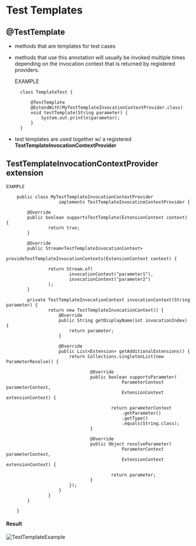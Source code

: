 # Test Templates

## @TestTemplate
- methods that are templates for test cases
- methods that use this annotation will usually be invoked multiple times depending on the
invocation context that is returned by registered providers.
  

    EXAMPLE

        class TemplateTest {
            
            @TestTemplate
            @ExtendWith(MyTestTemplateInvocationContextProvider.class)
            void testTemplate(String parameter) {
                System.out.println(parameter);
            }
        }
- test templates are used together w/ a registered **TestTemplateInvocationContextProvider**

## TestTemplateInvocationContextProvider extension

    EXAMPLE
    
        public class MyTestTemplateInvocationContextProvider 
                        implements TestTemplateInvocatinoContextProvider {
            
            @Override
            public boolean supportsTestTemplate(ExtensionContext context) {
                    return true;
            }

            @Override
            public Stream<TestTemplateInvocationContext> 
                            provideTestTemplateInvocationContexts(ExtensionContext context) {
            
                    return Stream.of(
                            invocationContext("parameter1"), 
                            invocationContext("parameter2")
                    );
            }

            private TestTemplateInvocationContext invocationContext(String parameter) {
                    return new TestTemplateInvocationContext() {
                        @Override
                        public String getDisplayName(int invocationIndex) {
                            return parameter;
                        }

                        @Override
                        public List<Extension> getAdditionalExtensions() {
                            return Collections.singletonList(new ParameterResolve() {
                                
                                    @Override
                                    public boolean supportsParameter(
                                                ParameterContext parameterContext, 
                                                ExtensionContext extensionContext) {
                                        
                                            return parameterContext
                                                .getParameter()
                                                .getType()
                                                .equals(String.class);
                                    }
    
                                    @Override
                                    public Object resolveParameter(
                                                ParameterContext parameterContext,
                                                ExtensionContext extensionContext) {
                                        
                                            return parameter;
                                    }
                            });
                        }
                    }
            }
            
        }


#### Result
![TestTemplateExample](/Users/Edward/IdeaProjects/edu/MasteringSoftwareTesting/src/main/resources/images/TestTemplateExample.png)

